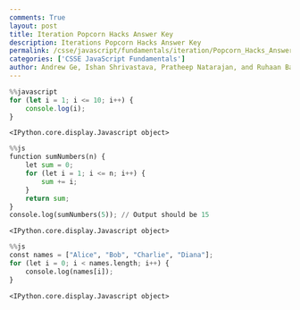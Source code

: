 ```yaml
---
comments: True
layout: post
title: Iteration Popcorn Hacks Answer Key
description: Iterations Popcorn Hacks Answer Key
permalink: /csse/javascript/fundamentals/iteration/Popcorn_Hacks_Answerkey
categories: ['CSSE JavaScript Fundamentals']
author: Andrew Ge, Ishan Shrivastava, Pratheep Natarajan, and Ruhaan Bansal
---
```


```javascript
%%javascript
for (let i = 1; i <= 10; i++) {
    console.log(i);
}
```


    <IPython.core.display.Javascript object>



```python
%%js 
function sumNumbers(n) {
    let sum = 0;
    for (let i = 1; i <= n; i++) {
        sum += i;
    }
    return sum;
}
console.log(sumNumbers(5)); // Output should be 15
```


    <IPython.core.display.Javascript object>



```python
%%js 
const names = ["Alice", "Bob", "Charlie", "Diana"];
for (let i = 0; i < names.length; i++) {
    console.log(names[i]);
}

```


    <IPython.core.display.Javascript object>

